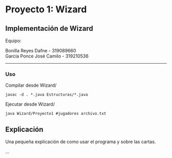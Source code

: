 Proyecto 1: Wizard
=========================================

Implementación de Wizard
----------------------------------------------------
Equipo:

Bonilla Reyes Dafne      -    319089660  
García Ponce José Camilo -    319210536  

----------------------------------------------------

### Uso

Compilar desde Wizard/
```
javac -d . *.java Estructuras/*.java
```

Ejecutar desde Wizard/
```
java Wizard/Proyecto1 #jugadores archivo.txt
```

## Explicación

Una pequeña explicación de como usar el programa y sobre las cartas.

...
